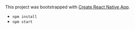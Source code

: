 This project was bootstrapped with [Create React Native App](https://github.com/react-community/create-react-native-app).

* `npm install`
* `npm start`
